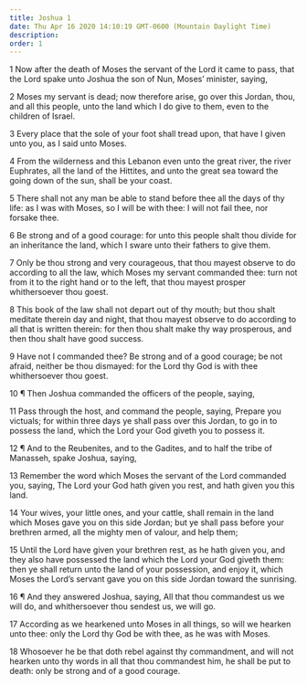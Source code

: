```yaml
---
title: Joshua 1
date: Thu Apr 16 2020 14:10:19 GMT-0600 (Mountain Daylight Time)
description: 
order: 1
---
```


<p>
  1 Now after the death of Moses the servant of the Lord it came to pass, that
  the Lord spake unto Joshua the son of Nun, Moses&#x2019; minister, saying,
</p>
<p>
  2 Moses my servant is dead; now therefore arise, go over this Jordan, thou,
  and all this people, unto the land which I do give to them, even to the
  children of Israel.
</p>
<p>
  3 Every place that the sole of your foot shall tread upon, that have I given
  unto you, as I said unto Moses.
</p>
<p>
  4 From the wilderness and this Lebanon even unto the great river, the river
  Euphrates, all the land of the Hittites, and unto the great sea toward the
  going down of the sun, shall be your coast.
</p>
<p>
  5 There shall not any man be able to stand before thee all the days of thy
  life: as I was with Moses, so I will be with thee: I will not fail thee, nor
  forsake thee.
</p>
<p>
  6 Be strong and of a good courage: for unto this people shalt thou divide for
  an inheritance the land, which I sware unto their fathers to give them.
</p>
<p>
  7 Only be thou strong and very courageous, that thou mayest observe to do
  according to all the law, which Moses my servant commanded thee: turn not from
  it to the right hand or to the left, that thou mayest prosper whithersoever
  thou goest.
</p>
<p>
  8 This book of the law shall not depart out of thy mouth; but thou shalt
  meditate therein day and night, that thou mayest observe to do according to
  all that is written therein: for then thou shalt make thy way prosperous, and
  then thou shalt have good success.
</p>
<p>
  9 Have not I commanded thee? Be strong and of a good courage; be not afraid,
  neither be thou dismayed: for the Lord thy God is with thee whithersoever thou
  goest.
</p>
<p>10 &#xB6; Then Joshua commanded the officers of the people, saying,</p>
<p>
  11 Pass through the host, and command the people, saying, Prepare you
  victuals; for within three days ye shall pass over this Jordan, to go in to
  possess the land, which the Lord your God giveth you to possess it.
</p>
<p>
  12 &#xB6; And to the Reubenites, and to the Gadites, and to half the tribe of
  Manasseh, spake Joshua, saying,
</p>
<p>
  13 Remember the word which Moses the servant of the Lord commanded you,
  saying, The Lord your God hath given you rest, and hath given you this land.
</p>
<p>
  14 Your wives, your little ones, and your cattle, shall remain in the land
  which Moses gave you on this side Jordan; but ye shall pass before your
  brethren armed, all the mighty men of valour, and help them;
</p>
<p>
  15 Until the Lord have given your brethren rest, as he hath given you, and
  they also have possessed the land which the Lord your God giveth them: then ye
  shall return unto the land of your possession, and enjoy it, which Moses the
  Lord&#x2019;s servant gave you on this side Jordan toward the sunrising.
</p>
<p>
  16 &#xB6; And they answered Joshua, saying, All that thou commandest us we
  will do, and whithersoever thou sendest us, we will go.
</p>
<p>
  17 According as we hearkened unto Moses in all things, so will we hearken unto
  thee: only the Lord thy God be with thee, as he was with Moses.
</p>
<p>
  18 Whosoever he be that doth rebel against thy commandment, and will not
  hearken unto thy words in all that thou commandest him, he shall be put to
  death: only be strong and of a good courage.
</p>
